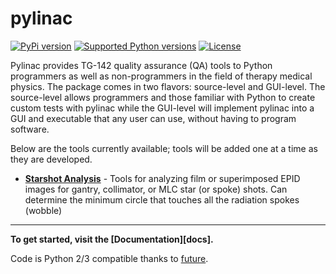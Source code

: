 # **pylinac**
[![PyPi version](https://pypip.in/v/pylinac/badge.png)](https://crate.io/packages/pylinac/)
[![Supported Python versions](https://pypip.in/py_versions/pylinac/badge.svg)](https://pypi.python.org/pypi/pylinac/)
[![License](https://pypip.in/license/pylinac/badge.svg)](https://pypi.python.org/pypi/pylinac/)

Pylinac provides TG-142 quality assurance (QA) tools to Python programmers as well as non-programmers in the field of 
therapy medical physics. The package comes in two flavors: source-level and GUI-level. The source-level
allows programmers and those familiar with Python to create custom tests with pylinac while the GUI-level will implement
pylinac into a GUI and executable that any user can use, without having to program software.

Below are the tools currently available; tools will be added one at a time as they are developed.

+ **[Starshot Analysis][star]** -
    Tools for analyzing film or superimposed EPID images for gantry, collimator, or MLC star (or spoke) shots. Can determine
    the minimum circle that touches all the radiation spokes (wobble)
----------------

**To get started, visit the [Documentation][docs].**

Code is Python 2/3 compatible thanks to [future][fut]. 



[install]: https://github.com/Medical-Physics-Pythonistas/pylinac/wiki/Installation
[vmatqa]: https://github.com/Medical-Physics-Pythonistas/pylinac/wiki/Using-the-VMAT-module
[star]: https://github.com/Medical-Physics-Pythonistas/pylinac/wiki/Using-the-Starshot-module
[fut]: http://python-future.org/
